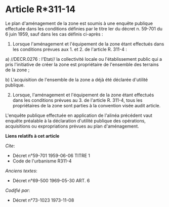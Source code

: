 # Article R*311-14

Le plan d'aménagement de la zone est soumis à une enquête publique effectuée dans les conditions  définies par le titre Ier
du décret n. 59-701 du 6 juin 1959, sauf dans les cas définis ci-après :

1. Lorsque l'aménagement et l'équipement de la zone étant effectués dans les conditions prévues aux 1. et 2. de l'article R.
311-4 :

a) //DECR.0276 : l'Etat// la collectivité locale ou l'établissement public qui a pris l'initiative de créer la zone est
propriétaire de l'ensemble des terrains de la zone ;

b) L'acquisition de l'ensemble de la zone a déjà été déclarée d'utilité publique.

2. Lorsque, l'aménagement et l'équipement de la zone étant effectués dans les conditions prévues au 3. de l'article R. 311-4,
tous les propriétaires de la zone sont parties à la convention visée audit article.

L'enquête publique effectuée en application de l'alinéa précédent vaut enquête préalable à la déclaration d'utilité publique
des opérations, acquisitions ou expropriations prévues au plan d'aménagement.

**Liens relatifs à cet article**

_Cite_:

  - Décret n°59-701 1959-06-06 TITRE 1
  - Code de l'urbanisme R311-4

_Anciens textes_:

  - Décret n°69-500 1969-05-30 ART. 6

_Codifié par_:

  - Décret n°73-1023 1973-11-08
